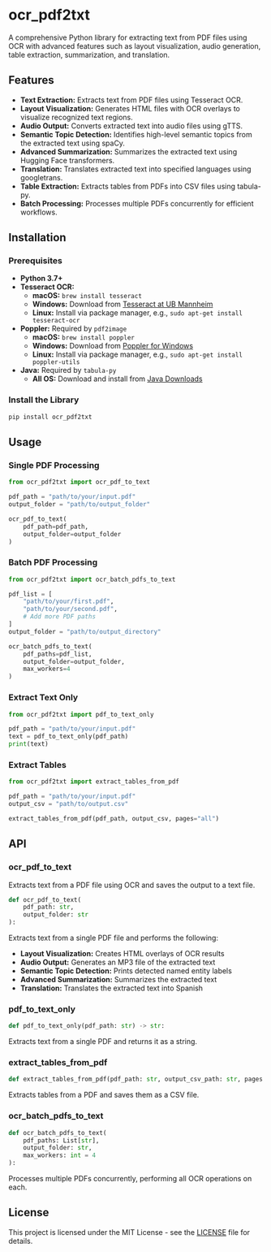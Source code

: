 # ocr_pdf2txt

A comprehensive Python library for extracting text from PDF files using OCR with advanced features such as layout visualization, audio generation, table extraction, summarization, and translation.

## Features

- **Text Extraction:** Extracts text from PDF files using Tesseract OCR.
- **Layout Visualization:** Generates HTML files with OCR overlays to visualize recognized text regions.
- **Audio Output:** Converts extracted text into audio files using gTTS.
- **Semantic Topic Detection:** Identifies high-level semantic topics from the extracted text using spaCy.
- **Advanced Summarization:** Summarizes the extracted text using Hugging Face transformers.
- **Translation:** Translates extracted text into specified languages using googletrans.
- **Table Extraction:** Extracts tables from PDFs into CSV files using tabula-py.
- **Batch Processing:** Processes multiple PDFs concurrently for efficient workflows.

## Installation

### Prerequisites

- **Python 3.7+**
- **Tesseract OCR:** 
  - **macOS:** `brew install tesseract`
  - **Windows:** Download from [Tesseract at UB Mannheim](https://github.com/UB-Mannheim/tesseract/wiki)
  - **Linux:** Install via package manager, e.g., `sudo apt-get install tesseract-ocr`
- **Poppler:** Required by `pdf2image`
  - **macOS:** `brew install poppler`
  - **Windows:** Download from [Poppler for Windows](http://blog.alivate.com.au/poppler-windows/)
  - **Linux:** Install via package manager, e.g., `sudo apt-get install poppler-utils`
- **Java:** Required by `tabula-py`
  - **All OS:** Download and install from [Java Downloads](https://www.java.com/en/download/)

### Install the Library

```bash
pip install ocr_pdf2txt
```

## Usage

### Single PDF Processing

```python
from ocr_pdf2txt import ocr_pdf_to_text

pdf_path = "path/to/your/input.pdf"
output_folder = "path/to/output_folder"

ocr_pdf_to_text(
    pdf_path=pdf_path,
    output_folder=output_folder
)
```

### Batch PDF Processing

```python
from ocr_pdf2txt import ocr_batch_pdfs_to_text

pdf_list = [
    "path/to/your/first.pdf",
    "path/to/your/second.pdf",
    # Add more PDF paths
]
output_folder = "path/to/output_directory"

ocr_batch_pdfs_to_text(
    pdf_paths=pdf_list,
    output_folder=output_folder,
    max_workers=4
)
```

### Extract Text Only

```python
from ocr_pdf2txt import pdf_to_text_only

pdf_path = "path/to/your/input.pdf"
text = pdf_to_text_only(pdf_path)
print(text)
```

### Extract Tables

```python
from ocr_pdf2txt import extract_tables_from_pdf

pdf_path = "path/to/your/input.pdf"
output_csv = "path/to/output.csv"

extract_tables_from_pdf(pdf_path, output_csv, pages="all")
```

## API

### ocr_pdf_to_text

Extracts text from a PDF file using OCR and saves the output to a text file.

```python
def ocr_pdf_to_text(
    pdf_path: str,
    output_folder: str
):
```

Extracts text from a single PDF file and performs the following:

- **Layout Visualization:** Creates HTML overlays of OCR results
- **Audio Output:** Generates an MP3 file of the extracted text
- **Semantic Topic Detection:** Prints detected named entity labels
- **Advanced Summarization:** Summarizes the extracted text
- **Translation:** Translates the extracted text into Spanish

### pdf_to_text_only

```python
def pdf_to_text_only(pdf_path: str) -> str:
```

Extracts text from a single PDF and returns it as a string.

### extract_tables_from_pdf

```python
def extract_tables_from_pdf(pdf_path: str, output_csv_path: str, pages: str = "all"):
```

Extracts tables from a PDF and saves them as a CSV file.

### ocr_batch_pdfs_to_text

```python
def ocr_batch_pdfs_to_text(
    pdf_paths: List[str],
    output_folder: str,
    max_workers: int = 4
):
```

Processes multiple PDFs concurrently, performing all OCR operations on each.

## License

This project is licensed under the MIT License - see the [LICENSE](LICENSE) file for details.
